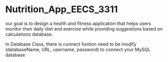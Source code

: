 # Nutrition_App_EECS_3311
our goal is to design a health and fitness application that helps users monitor their daily diet and exercise while providing suggestions based on calculations database.

In Database Class, there is connect funtion need to be modify (databaseName, URL, username, password) to connect your MySQL database
